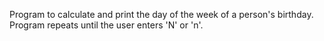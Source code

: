 Program to calculate and print the day of the week of a person's birthday.
Program repeats until the user enters 'N' or 'n'.
